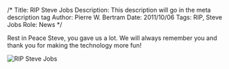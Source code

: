 /*
Title: RIP Steve Jobs
Description: This description will go in the meta description tag
Author: Pierre W. Bertram
Date: 2011/10/06
Tags: RIP, Steve Jobs
Role: News
*/

Rest in Peace Steve, you gave us a lot. We will always remember you and thank you for making the technology more fun! 

![RIP Steve Jobs](http://www.picasutra.com/files/steve_jobs.jpg)
